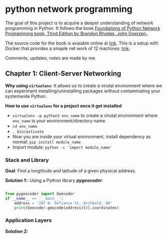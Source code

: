 # python network programming
The goal of this project is to acquire a deeper understanding of network programming in Python.
It follows the book [Foundations of Python Network Programming book, Third 
Edition by Brandon Rhodes, John Goerzen.](https://github.com/brandon-rhodes/fopnp).

The source code for the book is avaiable online at [link](https://github.com/brandon-rhodes/fopnp/tree/m/py3).
This is a setup with Docker that provides a smaple net work of 12 machines: [link](https://github.com/brandon-rhodes/fopnp/tree/m/playground).

Comments, updates, notes are made by me.

## Chapter 1: Client-Server Networking

**Why using `virtualenv`**: 
It allows us to create a virutal environment where we can experiment installing/uninstalling
packages without contaminating your systemwide Python.

**How to use `virtualenv` for a project once it get installed**
- `virtualenv –p python3 env_name` to create a virutal environment where `env_name` is your environment/directory name
- `cd env_name`
- `. bin/activate`
- Now you are inside your virtual environment, install dependency as normal: `pip install module_name`
- Import module: `python -c 'import module_name'`

### Stack and Library

**Goal**: 
Find a longtitude and latitude of a given physical address.

**Solution 1:**: 
Using a Python library ***pygeocoder***

```python

from pygeocoder import Geocoder
if __name__ == '__main__':
    address = '207 N. Defiance St, Archbold, OH'
    print(Geocoder.geocode(address)[0].coordinates)
```

### Application Layers

**Solution 2:**


